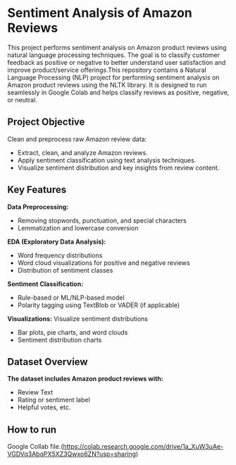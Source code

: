 # Sentiment Analysis of Amazon Reviews
This project performs sentiment analysis on Amazon product reviews using natural language processing techniques. The goal is to classify customer feedback as positive or negative to better understand user satisfaction and improve product/service offerings.This repository contains a Natural Language Processing (NLP) project for performing sentiment analysis on Amazon product reviews using the NLTK library. It is designed to run seamlessly in Google Colab and helps classify reviews as positive, negative, or neutral.

## Project Objective
 Clean and preprocess raw Amazon review data:
 
- Extract, clean, and analyze Amazon reviews.
- Apply sentiment classification using text analysis techniques.
- Visualize sentiment distribution and key insights from review content.

## Key Features
**Data Preprocessing:**

- Removing stopwords, punctuation, and special characters
- Lemmatization and lowercase conversion

**EDA (Exploratory Data Analysis):**

- Word frequency distributions
- Word cloud visualizations for positive and negative reviews
- Distribution of sentiment classes

**Sentiment Classification:**

- Rule-based or ML/NLP-based model
- Polarity tagging using TextBlob or VADER (if applicable)

**Visualizations:**
Visualize sentiment distributions
- Bar plots, pie charts, and word clouds
- Sentiment distribution charts

## Dataset Overview
**The dataset includes Amazon product reviews with:**

- Review Text
- Rating or sentiment label
- Helpful votes, etc.

## How to run 
Google Collab file.(https://colab.research.google.com/drive/1a_XuW3uAe-VGDVq3AbqPX5XZ3Qwxo6ZN?usp=sharing)
  
